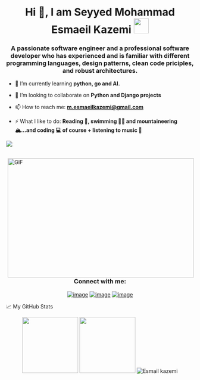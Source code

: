 <!--
**seyyedaliayati/seyyedaliayati** is a ✨ _special_ ✨ repository because its `README.md` (this file) appears on your GitHub profile.

Here are some ideas to get you started:
### Hi there 👋
- 🔭 I’m currently working on ...
- 🌱 I’m currently learning ...
- 👯 I’m looking to collaborate on ...
- 🤔 I’m looking for help with ...
- 💬 Ask me about ...
- 📫 How to reach me: ...
- 😄 Pronouns: ...
- ⚡ Fun fact: ...
-->

<h1 align="center">Hi 👋, I am Seyyed Mohammad Esmaeil Kazemi <img height="40" src="https://emoji.gg/assets/emoji/7333-parrotdance.gif"></h1>
<h3 align="center">A passionate software engineer and a professional software developer who has experienced and is familiar with different programming languages, design patterns, clean code priciples, and robust architectures.</h3>

<!-- - 🔭 I’m currently working on my **Python Course** -->

- 🌱 I’m currently learning **python, go and AI.**

- 👯 I’m looking to collaborate on **Python and Django projects**

- 📫 How to reach me: **m.esmaeilkazemi@gmail.com**

- ⚡ What I like to do: **Reading 📖, swimming 🏊‍♀️ and mountaineering 🏔...and coding 💻 of course + listening to music 🎵**

![](https://visitor-badge.glitch.me/badge?page_id=eskazemi)

<br />


  <img align="right" alt="GIF" src="https://github.com/abhisheknaiidu/abhisheknaiidu/blob/master/code.gif?raw=true" width="500" height="320" />
  
  
<br/>

<h3 align="center">Connect with me:</h3>
<div align="center">

[![image](https://img.shields.io/badge/LinkedIn-0077B5?style=for-the-badge&logo=linkedin&logoColor=white)](https://www.linkedin.com/in/eskazemi/)
[![image](https://img.shields.io/badge/Instagram-E4405F?style=for-the-badge&logo=instagram&logoColor=white)](https://www.instagram.com/mr.eskazemi/)
[![image](https://img.shields.io/badge/Gmail-D14836?style=for-the-badge&logo=gmail&logoColor=white)](mailto:m.esmaeilkazemi@gmail.com)
  
</div>  


📈 My GitHub Stats
<p align= "center">
  <img height= "150" src="https://github-readme-stats.vercel.app/api?username=eskazemi&theme=react&show_icons=true&include_all_commits=true" />
  <img height= "150" src="https://github-readme-stats.vercel.app/api/top-langs/?username=eskazemi&theme=react&layout=compact" />
   <img src="https://github-readme-stats.vercel.app/api?username=eskazemi&show_icons=true&theme=gotham" alt="Esmail kazemi" />
</p>

